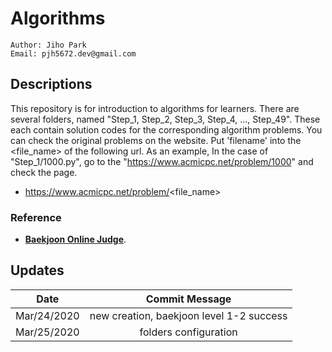 # Algorithms

````
Author: Jiho Park
Email: pjh5672.dev@gmail.com
````

## Descriptions

This repository is for introduction to algorithms for learners. There are several folders, named "Step_1, Step_2, Step_3, Step_4, ..., Step_49". These each contain solution codes for the corresponding algorithm problems. You can check the original problems on the website. Put 'filename' into the <file_name> of the following url. As an example, In the case of "Step_1/1000.py", go to the "https://www.acmicpc.net/problem/1000" and check the page.    

- https://www.acmicpc.net/problem/<file_name>  

### Reference  
- **[Baekjoon Online Judge](https://www.acmicpc.net)**.     


## Updates

| Date | Commit Message |
|:----:|:----:|
| Mar/24/2020 | new creation, baekjoon level 1-2 success |
| Mar/25/2020 | folders configuration |
